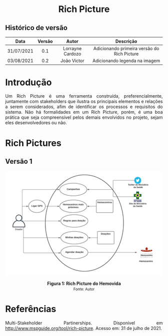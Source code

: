 # <center>Rich Picture</center>

## Histórico de versão
| Data | Versão | Autor | Descrição |
| :-:|:-:|:-:|:-: |
| 31/07/2021 | 0.1 | Lorrayne Cardozo | Adicionando primeira versão do Rich Picture |
| 03/08/2021 | 0.2 | João Victor | Adicionando legenda na imagem |

<div align="justify">

# Introdução
Um Rich Picture é uma ferramenta construída, preferencialmente, juntamente com stakeholders que ilustra os principais elementos e relações a serem considerados, afim de identificar os processos e requisitos do sistema. Não há formalidades em um Rich Picture, porém, é uma boa prática que seja compreensível pelos demais envolvidos no projeto, sejam eles desenvolvedores ou não.



# Rich Pictures
## Versão 1

<p align='center'>
    <img src='images/richPicture.jpeg'>
    <figcaption align='center'>
        <b>Figura 1: Rich Picture do Hemovida</b>
        <br>
        <small>Fonte: Autor</small>
    </figcaption>
</p>

# Referências
Multi-Stakeholder Partinerships. Disponível em <a href="http://www.mspguide.org/tool/rich-picture">http://www.mspguide.org/tool/rich-picture</a>. Acesso em: 31 de julho de 2021.